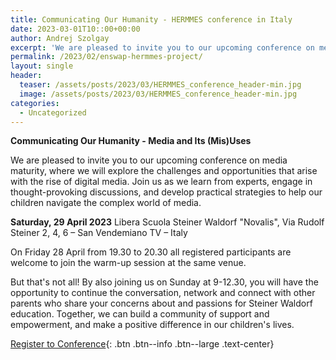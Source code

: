 ```yaml
---
title: Communicating Our Humanity - HERMMES conference in Italy
date: 2023-03-01T10::00+00:00
author: Andrej Szolgay
excerpt: 'We are pleased to invite you to our upcoming conference on media maturity.'
permalink: /2023/02/enswap-hermmes-project/
layout: single
header:
  teaser: /assets/posts/2023/03/HERMMES_conference_header-min.jpg
  image: /assets/posts/2023/03/HERMMES_conference_header-min.jpg
categories:
  - Uncategorized
---
```


**Communicating Our Humanity - Media and Its (Mis)Uses**

We are pleased to invite you to our upcoming conference on media maturity, where we will explore the challenges and opportunities that arise with the rise of digital media. Join us as we learn from experts, engage in thought-provoking discussions, and develop practical strategies to help our children navigate the complex world of media.

<strong>Saturday, 29 April 2023</strong>
Libera Scuola Steiner Waldorf "Novalis", Via Rudolf Steiner 2, 4, 6 – San Vendemiano TV – Italy

On Friday 28 April from 19.30 to 20.30 all registered participants are welcome to join the warm-up session at the same venue.

But that's not all! By also joining us on Sunday at 9-12.30, you will have the opportunity to continue the conversation, network and connect with other parents who share your concerns about and passions for Steiner Waldorf education. Together, we can build a community of support and empowerment, and make a positive difference in our children's lives.

[Register to Conference](https://docs.google.com/forms/d/e/1FAIpQLSfWOLeMGqDtr_zi92S0bo1ylH-WfOkLhlmX2BysEh5tgGbGeg/viewform){: .btn .btn--info .btn--large .text-center}
